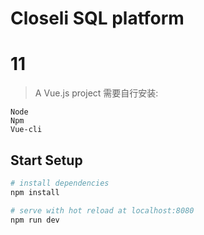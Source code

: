 # Closeli SQL platform
# 11

> A Vue.js project
需要自行安装:


```
Node
Npm
Vue-cli
```

## Start Setup

``` bash
# install dependencies
npm install

# serve with hot reload at localhost:8080
npm run dev

```


